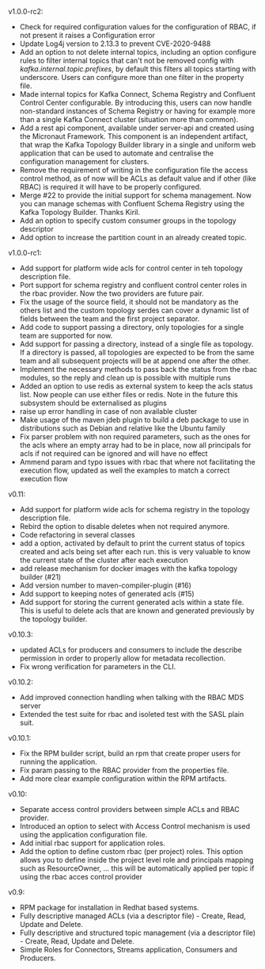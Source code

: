 v1.0.0-rc2:
* Check for required configuration values for the configuration of RBAC, if not present it raises a Configuration error
* Update Log4j version to 2.13.3 to prevent CVE-2020-9488
* Add an option to not delete internal topics, including an option configure rules to filter internal topics that can't not be removed config with  _kafka.internal.topic.prefixes_,
by default this filters all topics starting with underscore. Users can configure more than one filter in the property file.
* Made internal topics for Kafka Connect, Schema Registry and Confluent Control Center configurable.
By introducing this, users can now handle non-standard instances of Schema Registry or having for example more than
a single Kafka Connect cluster (situation more than common).
* Add a rest api component, available under server-api and created using the Micronaut Framework. This component is an independent artifact, that wrap the 
Kafka Topology Builder library in a single and uniform web application that can be used to automate and centralise the configuration management for clusters.
* Remove the requirement of writing in the configuration file the access control method, as of now will be ACLs as default value and if other (like RBAC) is required
it will have to be properly configured.
* Merge #22 to provide the initial support for schema management. Now you can manage schemas with Confluent Schema Registry using the Kafka Topology Builder. Thanks Kiril.
* Add an option to specify custom consumer groups in the topology descriptor
* Add option to increase the partition count in an already created topic.

v1.0.0-rc1:
* Add support for platform wide acls for control center in teh topology description file.
* Port support for schema registry and confluent control center roles in the rbac provider. Now the two providers are future pair.
* Fix the usage of the source field, it should not be mandatory as the others list and the custom topology serdes can cover a dynamic list 
of fields between the team and the first project separator. 
* Add code to support passing a directory, only topologies for a single team are supported for now.
* Add support for passing a directory, instead of a single file as topology. If a directory is passed, all topologies are expected to be from
the same team and all subsequent projects will be at append one after the other.
* Implement the necessary methods to pass back the status from the rbac modules, so the reply and clean up is possible with multiple runs
* Added an option to use redis as external system to keep the acls status list. Now people can use either files or redis.
Note in the future this subsystem should be externalised as plugins
* raise up error handling in case of non available cluster
* Make usage of the maven jdeb plugin to build a deb package to use in distributions such as Debian and relative like the Ubuntu family
* Fix parser problem with non required parameters, such as the ones for the acls where an empty array had to be in place, now all principals for acls if not required can be ignored and will have no effect
* Ammend param and typo issues with rbac that where not facilitating the execution flow, updated as well the examples to match a correct execution flow

v0.11:
* Add support for platform wide acls for schema registry in the topology description file.
* Rebird the option to disable deletes when not required anymore.
* Code refactoring in several classes
* add a option, activated by default to print the current status of topics created and acls being set after each run. this is very valuable to know the current state of the cluster after each execution
* add release mechanism for docker images with the kafka topology builder (#21)
* Add version number to maven-compiler-plugin (#16)
* Add support to keeping notes of generated acls (#15)
* Add support for storing the current generated acls within a state file. This is useful to delete
acls that are known and generated previously by the topology builder.

v0.10.3:
* updated ACLs for producers and consumers to include the describe permission in order to properly
allow for metadata recollection.
* Fix wrong verification for parameters in the CLI.

v0.10.2:
* Add improved connection handling when talking with the RBAC MDS server
* Extended the test suite for rbac and isoleted test with the SASL plain suit. 

v0.10.1:
* Fix the RPM builder script, build an rpm that create proper users for running the application.
* Fix param passing to the RBAC provider from the properties file.
* Add more clear example configuration within the RPM artifacts.

v0.10:
* Separate access control providers between simple ACLs and RBAC provider.
* Introduced an option to select with Access Control mechanism is used using the application configuration file.
* Add initial rbac support for application roles.
* Add the option to define custom rbac (per project) roles. This option allows you to define inside the project level role and principals mapping such as ResourceOwner, ... this will be automatically applied per topic if using the rbac acces control provider

v0.9:
* RPM package for installation in Redhat based systems.
* Fully descriptive managed ACLs (via a descriptor file) - Create, Read, Update and Delete.
* Fully descriptive and structured topic management (via a descriptor file) - Create, Read, Update and Delete.
* Simple Roles for Connectors, Streams application, Consumers and Producers.
